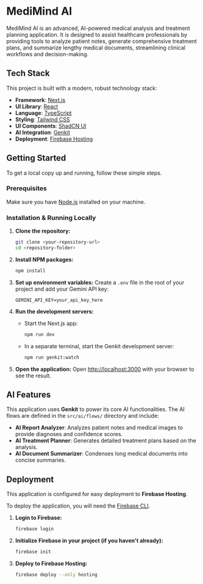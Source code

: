 # MediMind AI

MediMind AI is an advanced, AI-powered medical analysis and treatment planning application. It is designed to assist healthcare professionals by providing tools to analyze patient notes, generate comprehensive treatment plans, and summarize lengthy medical documents, streamlining clinical workflows and decision-making.

## Tech Stack

This project is built with a modern, robust technology stack:

- **Framework**: [Next.js](https://nextjs.org/)
- **UI Library**: [React](https://reactjs.org/)
- **Language**: [TypeScript](https://www.typescriptlang.org/)
- **Styling**: [Tailwind CSS](https://tailwindcss.com/)
- **UI Components**: [ShadCN UI](https://ui.shadcn.com/)
- **AI Integration**: [Genkit](https://firebase.google.com/docs/genkit)
- **Deployment**: [Firebase Hosting](https://firebase.google.com/docs/hosting)

## Getting Started

To get a local copy up and running, follow these simple steps.

### Prerequisites

Make sure you have [Node.js](https://nodejs.org/) installed on your machine.

### Installation & Running Locally

1. **Clone the repository:**
   ```sh
   git clone <your-repository-url>
   cd <repository-folder>
   ```
2. **Install NPM packages:**
   ```sh
   npm install
   ```

3. **Set up environment variables:**
   Create a `.env` file in the root of your project and add your Gemini API key:
   ```
   GEMINI_API_KEY=your_api_key_here
   ```

4. **Run the development servers:**
   - Start the Next.js app:
     ```sh
     npm run dev
     ```
   - In a separate terminal, start the Genkit development server:
     ```sh
     npm run genkit:watch
     ```
   
5. **Open the application:**
   Open [http://localhost:3000](http://localhost:3000) with your browser to see the result.

## AI Features

This application uses **Genkit** to power its core AI functionalities. The AI flows are defined in the `src/ai/flows/` directory and include:

- **AI Report Analyzer**: Analyzes patient notes and medical images to provide diagnoses and confidence scores.
- **AI Treatment Planner**: Generates detailed treatment plans based on the analysis.
- **AI Document Summarizer**: Condenses long medical documents into concise summaries.

## Deployment

This application is configured for easy deployment to **Firebase Hosting**.

To deploy the application, you will need the [Firebase CLI](https://firebase.google.com/docs/cli).

1. **Login to Firebase:**
   ```sh
   firebase login
   ```
2. **Initialize Firebase in your project (if you haven't already):**
   ```sh
   firebase init
   ```
3. **Deploy to Firebase Hosting:**
   ```sh
   firebase deploy --only hosting
   ```
